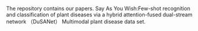 The repository contains our papers. Say As You Wish:Few-shot recognition and classification of plant diseases via a hybrid attention-fused dual-stream network （DuSANet） Multimodal plant disease data set.

